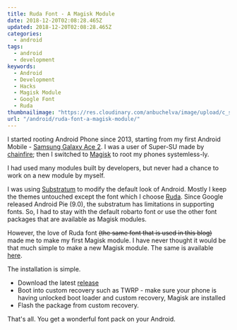 ```yaml
---
title: Ruda Font - A Magisk Module
date: 2018-12-20T02:08:28.465Z
updated: 2018-12-20T02:08:28.465Z
categories:
  - android
tags:
  - android
  - development
keywords:
  - Android
  - Development
  - Hacks
  - Magisk Module
  - Google Font
  - Ruda
thumbnailimage: "https://res.cloudinary.com/anbuchelva/image/upload/c_scale,w_250/v1579374483/images/magisk_logo.png"
url: "/android/ruda-font-a-magisk-module/"
---
```

I started rooting Android Phone since 2013, starting from my first Android Mobile - [Samsung Galaxy Ace 2](https://www.gsmarena.com/samsung_galaxy_ace_2_i8160-4559.php). I was a user of Super-SU made by [chainfire](https://chainfire.eu/); then I switched to [Magisk](https://github.com/topjohnwu/Magisk) to root my phones systemless-ly.

I had used many modules built by developers, but never had a chance to work on a new module by myself.

<!--more-->

I was using [Substratum](https://github.com/substratum/substratum) to modify the default look of Android. Mostly I keep the themes untouched except the font which I choose [Ruda](https://fonts.google.com/specimen/Ruda).  Since Google released Android Pie (9.0), the substratum has limitations in supporting fonts.  So, I had to stay with the default robarto font or use the other font packages that are available as Magisk modules.

However, the love of Ruda font ~~(the same font that is used in this blog)~~ made me to make my first Magisk module.  I have never thought it would be that much simple to make a new Magisk module.  The same is available [here](https://github.com/anbuchelva/Ruda-Font-Magisk-Module).

The installation is simple.

* Download the latest [release](https://github.com/anbuchelva/Ruda-Font-Magisk-Module/releases)
* Boot into custom recovery such as TWRP - make sure your phone is having unlocked boot loader and custom recovery, Magisk are installed
* Flash the package from custom recovery.

That's all. You get a wonderful font pack on your Android.
